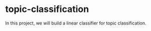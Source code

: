 # topic-classification
In this project, we will build a linear classifier for topic classification.
